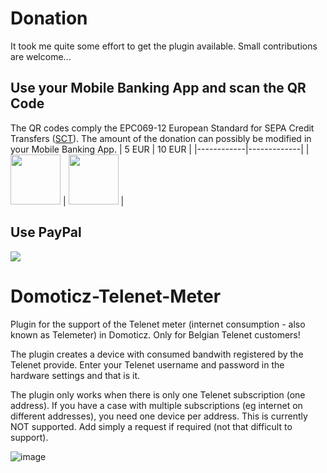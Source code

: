 # Donation
It took me quite some effort to get the plugin available. Small contributions are welcome...

## Use your Mobile Banking App and scan the QR Code
The QR codes comply the EPC069-12 European Standard for SEPA Credit Transfers ([SCT](https://www.europeanpaymentscouncil.eu/sites/default/files/KB/files/EPC069-12%20v2.1%20Quick%20Response%20Code%20-%20Guidelines%20to%20Enable%20the%20Data%20Capture%20for%20the%20Initiation%20of%20a%20SCT.pdf)). The amount of the donation can possibly be modified in your Mobile Banking App.
| 5 EUR      | 10 EUR      |
|------------|-------------|
| <img src="https://user-images.githubusercontent.com/16196363/110995648-000cff80-837b-11eb-83a7-7a8c0e0f6996.png" width="80" height="80"> | <img src="https://user-images.githubusercontent.com/16196363/110995669-08fdd100-837b-11eb-98f9-aa32446b5b28.png" width="80" height="80"> |

## Use PayPal
[![](https://www.paypalobjects.com/en_US/BE/i/btn/btn_donateCC_LG.gif)](https://www.paypal.com/cgi-bin/webscr?cmd=_s-xclick&hosted_button_id=AT4L7ST55JR4A) 

# Domoticz-Telenet-Meter
Plugin for the support of the Telenet meter (internet consumption - also known as Telemeter) in Domoticz.
Only for Belgian Telenet customers!

The plugin creates a device with consumed bandwith registered by the Telenet provide. Enter your Telenet username and password in the hardware settings and that is it.

The plugin only works when there is only one Telenet subscription (one address). If you have a case with multiple subscriptions (eg internet on different addresses), you need one device per address. This is currently NOT supported. Add simply a request if required (not that difficult to support).

![image](https://user-images.githubusercontent.com/16196363/138545947-3e2c17ea-6727-4e0d-a0ea-8a347e280fa0.png)

